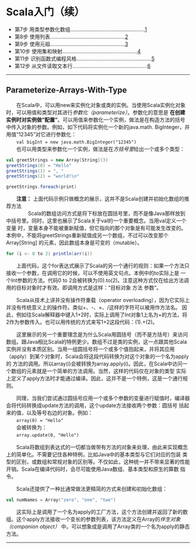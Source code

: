 # Scala入门（续）    
- 第7步 用类型参数化数组...................................................[1](#Parameterize-Arrays-With-Type)
- 第8步 使用列表...................................................[2](#Use-Lists)
- 第9步 使用元祖...................................................[3](#Use-Tuples)
- 第10步 使用集和映射...................................................[4](#Use-Set-Amd-Maps)
- 第11步 识别函数式编程风格...................................................[5](#Recognize-Functional-Style)
- 第12步 从文件读取文本行...................................................[6](#Read-Lines-From-File)    

***    
## Parameterize-Arrays-With-Type    
　　在Scala中，可以用new来实例化对象或类的实例。当使用Scala实例化对象时，可以用值和类型对其进行*参数化（parameterize）*。参数化的意思是
**在创建实例时对实例做“配置”**。可以用值来参数化一个实例，做法是在构造方法的括号中传入对象的参数。例如，如下代码将实例化一个新的java.math.
BigInteger，并用值“12345”对它进行参数化：    
　　`val bigInt = new java.math.BigInteger("12345")`    
　　也可以用类型来参数化一个实例，做法是在*方括号里*给出一个或多个类型：    
```scala
val greetStrings = new Array[String](3)
greetStrings(0) = "Hello"
greetStrings(1) = ", "
greetStrings(2) = "world!\n"

greetStrings.foreach(print)
```    
　　**注意：** 上面代码示例只做概念的展示，这并不是Scala创建并初始化数组的推荐方法    
　　
　　Scala的数组访问方式是将下标放在圆括号里，而不是像Java那样放到中括号里。同时，这里也展示了Scala关于val的一个重要概念。当用val定义一个变量
时，变量本身不能被重新赋值，但它指向的那个对象是有可能发生改变的。本例中，不能将greetStrings重新赋值成另一个数组，不过可以改变那个Array[String]
的元素，因此数组本身是可变的（mutable）。    

```scala
for (i <- 0 to 2) println(arr(i))
```    

　　上面代码，这个for表达式展示了Scala的另一个通行的规则：如果一个方法只接收一个参数，在调用它的时候，可以不使用英文句点。本例中的to实际上是
一个Int参数的方法。代码0 to 2会被转换为(0).to(2)。注意这种方式仅在给出方法调用的目标对象时才有效。即调用方式是这样：“目标对象 方法 参数”。    

　　Scala从技术上讲并没有操作符重载（operator overloading），因为它实际上并没有传统意义上的操作符。类似+、-、×、/这样的字符可以被用作方法名。
因此，例如往Scala解释器中键入1+2时，实际上调用了Int对象1上名为+的方法，将2作为参数传入。也可以用传统的方式来写1+2这段代码：(1).+(2)。    

　　这里展示的另一个重要理念是为什么Scala用圆括号（而不是方括号）来访问数组。跟Java相比Scala的特例更少。数组不过是类的实例，这一点跟其他Scala
实例并没有本质区别。当用一组圆括号将一个或多个值抱起来，并将其应用（apply）到某个对象时，Scala会将这段代码转换为对这个对象的一个名为apply的
方法的调用。所以array(i)会被转换为array.apply(i)。因此，在Scala中访问一个数组的元素就是一个简单的方法调用。当然，这样的代码仅在对象的类型
实际上定义了apply方法时才能通过编译。因此，这并不是一个特例，这是一个通行规则。    

　　同理，当我们尝试通过圆括号应用一个或多个参数的变量进行赋值时，编译器会将代码转换成update方法的调用，这个update方法接收两个参数：圆括号
括起来的值，以及等号右边的对象。例如：    
　　`array(0) = "Hello"`    
　　会被转换为：    
　　`array.update(0, "Hello")`    

　　Scala将数组到表达式的一切都当做带有方法的对象来处理，由此来实现概念上的简单化。不需要记住各种特例，比如Java中的基本类型与它们对应的包装
类型的区别，或数组和常规对象的区别等。不仅如此，这种统一并不带来显著的性能开销。Scala在编译代码时，会尽可能使用Java数组、基本类型和原生的算数
指令。    

　　Scala还提供了一种比通常做法更精简的方式来创建和初始化数组：    
```scala
val numNames = Array("zero", "one", "two")
```     
　　这实际上是调用了一个名为apply的工厂方法，这个方法创建并返回了新的数组。这个apply方法接收一个变长的参数列表，该方法定义在Array的*伴生对象
（companion object）* 中。可以想象成是调用了Array类的一个名为apply的静态方法。    

***

　　

